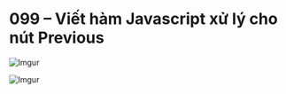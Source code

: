 # 099 – Viết hàm Javascript xử lý cho nút Previous

![Imgur](https://i.imgur.com/tPeCk7x.png)  

![Imgur](https://i.imgur.com/2VGMf46.png)  

